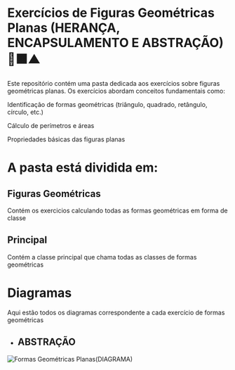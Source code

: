 # Exercícios de Figuras Geométricas Planas  (HERANÇA, ENCAPSULAMENTO E ABSTRAÇÃO) 🔵🟧▲
Este repositório contém uma pasta dedicada aos exercícios sobre figuras geométricas planas. Os exercícios abordam conceitos fundamentais como:

Identificação de formas geométricas (triângulo, quadrado, retângulo, círculo, etc.)

Cálculo de perímetros e áreas

Propriedades básicas das figuras planas

# A pasta está dividida em:
## Figuras Geométricas
Contém os exercicios calculando todas as formas geométricas em forma de classe
## Principal
Contém a classe principal que chama todas as classes de formas geométricas

#  Diagramas
Aqui estão todos os diagramas correspondente a cada exercício de formas geométricas

- ## ABSTRAÇÃO
![Formas Geométricas Planas(DIAGRAMA)](https://github.com/user-attachments/assets/c5c47d7c-908c-4bc6-8fd5-85cdf56c5d25)


